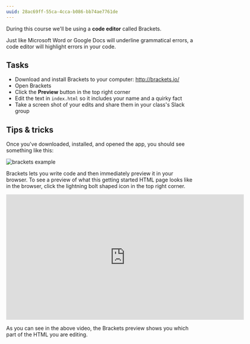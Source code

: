```yaml
---
uuid: 28ac69ff-55ca-4cca-b086-bb74ae7761de
---
```


During this course we'll be using a **code editor** called Brackets.

Just like Microsoft Word or Google Docs will underline grammatical errors, a code editor will highlight errors in your code.

## Tasks

- Download and install Brackets to your computer: <http://brackets.io/>
- Open Brackets
- Click the **Preview** button in the top right corner
- Edit the text in `index.html` so it includes your name and a quirky fact
- Take a screen shot of your edits and share them in your class's Slack group

## Tips & tricks

Once you've downloaded, installed, and opened the app, you should see something like this:

![brackets example](https://d3vv6lp55qjaqc.cloudfront.net/items/0W1l111j1o3N1d451R2z/Image%202017-08-26%20at%2011.35.43%20AM.png?X-CloudApp-Visitor-Id=2818368&v=ffc75500)

Brackets lets you write code and then immediately preview it in your browser. To see a preview of what this getting started HTML page looks like in the browser, click the lightning bolt shaped
icon in the top right corner.

<!-- Replace this with a Gif -->
<iframe src="https://player.vimeo.com/video/231201198" width="640" height="337" frameborder="0" webkitallowfullscreen mozallowfullscreen allowfullscreen></iframe>

As you can see in the above video, the Brackets preview shows you which part of the HTML you are editing.
